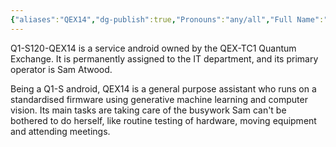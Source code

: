 ```yaml
---
{"aliases":"QEX14","dg-publish":true,"Pronouns":"any/all","Full Name":"Q1-S120-QEX14","Role":"Assistant","Species":"Android","Gender":"Not Applicable","permalink":"/narrative/characters/the-exchange/q1-s120-qex-14/","dgPassFrontmatter":true}
---
```


Q1-S120-QEX14 is a service android owned by the QEX-TC1 Quantum Exchange. It is permanently assigned to the IT department, and its primary operator is Sam Atwood.

Being a Q1-S android, QEX14 is a general purpose assistant who runs on a standardised firmware using generative machine learning and computer vision. Its main tasks are taking care of the busywork Sam can't be bothered to do herself, like routine testing of hardware, moving equipment and attending meetings.